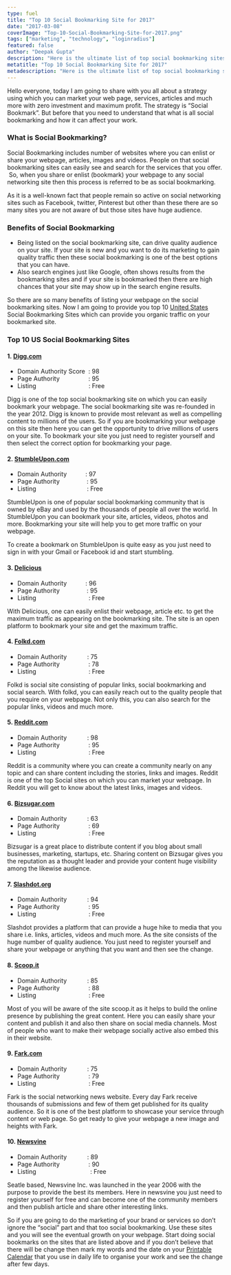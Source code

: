 ```yaml
---
type: fuel
title: "Top 10 Social Bookmarking Site for 2017"
date: "2017-03-08"
coverImage: "Top-10-Social-Bookmarking-Site-for-2017.png"
tags: ["marketing", "technology", "loginradius"]
featured: false 
author: "Deepak Gupta"
description: "Here is the ultimate list of top social bookmarking sites for 2017, ready for you to start your free promotion. Start submitting now."
metatitle: "Top 10 Social Bookmarking Site for 2017"
metadescription: "Here is the ultimate list of top social bookmarking sites for 2017, ready for you to start your free promotion. Start submitting now."
---
```


Hello everyone, today I am going to share with you all about a strategy using which you can market your web page, services, articles and much more with zero investment and maximum profit. The strategy is “Social Bookmark”. But before that you need to understand that what is all social bookmarking and how it can affect your work.

### **What is Social Bookmarking?**

Social Bookmarking includes number of websites where you can enlist or share your webpage, articles, images and videos. People on that social bookmarking sites can easily see and search for the services that you offer.  So, when you share or enlist (bookmark) your webpage to any social networking site then this process is referred to be as social bookmarking.

As it is a well-known fact that people remain so active on social networking sites such as Facebook, twitter, Pinterest but other than these there are so many sites you are not aware of but those sites have huge audience.

### **Benefits of Social Bookmarking**

- Being listed on the social bookmarking site, can drive quality audience on your site. If your site is new and you want to do its marketing to gain quality traffic then these social bookmarking is one of the best options that you can have.
- Also search engines just like Google, often shows results from the bookmarking sites and if your site is bookmarked then there are high chances that your site may show up in the search engine results.

So there are so many benefits of listing your webpage on the social bookmarking sites. Now I am going to provide you top 10 [United States](http://unitedstatesmapz.com/) Social Bookmarking Sites which can provide you organic traffic on your bookmarked site.

### **Top 10 US Social Bookmarking Sites**

#### **1. [Digg.com](http://www.digg.com)**

- Domain Authority Score  : 98
- Page Authority                 : 95
- Listing                               : Free

Digg is one of the top social bookmarking site on which you can easily bookmark your webpage. The social bookmarking site was re-founded in the year 2012. Digg is known to provide most relevant as well as compelling content to millions of the users. So if you are bookmarking your webpage on this site then here you can get the opportunity to drive millions of users on your site. To bookmark your site you just need to register yourself and then select the correct option for bookmarking your page.

#### **2. [StumbleUpon.com](http://www.stumbleupon.com)**

- Domain Authority           : 97
- Page Authority                : 95
- Listing                              : Free

StumbleUpon is one of popular social bookmarking community that is owned by eBay and used by the thousands of people all over the world. In StumbleUpon you can bookmark your site, articles, videos, photos and more. Bookmarking your site will help you to get more traffic on your webpage.

To create a bookmark on StumbleUpon is quite easy as you just need to sign in with your Gmail or Facebook id and start stumbling.

#### **3. [Delicious](https://del.icio.us/)**

- Domain Authority           : 96
- Page Authority                : 95
- Listing                               : Free 

With Delicious, one can easily enlist their webpage, article etc. to get the maximum traffic as appearing on the bookmarking site. The site is an open platform to bookmark your site and get the maximum traffic.

#### **4. [Folkd.com](http://www.folkd.com/)**

- Domain Authority            : 75
- Page Authority                 : 78
- Listing                               : Free

Folkd is social site consisting of popular links, social bookmarking and social search. With folkd, you can easily reach out to the quality people that you require on your webpage. Not only this, you can also search for the popular links, videos and much more.

#### **5. [Reddit.com](https://www.reddit.com/)**

- Domain Authority            : 98
- Page Authority                 : 95
- Listing                               : Free 

Reddit is a community where you can create a community nearly on any topic and can share content including the stories, links and images. Reddit is one of the top Social sites on which you can market your webpage. In Reddit you will get to know about the latest links, images and videos.

#### **6. [Bizsugar.com](http://www.bizsugar.com/)**

- Domain Authority            : 63
- Page Authority                 : 69
- Listing                               : Free

Bizsugar is a great place to distribute content if you blog about small businesses, marketing, startups, etc. Sharing content on Bizsugar gives you the reputation as a thought leader and provide your content huge visibility among the likewise audience.

#### **7. [Slashdot.org](https://slashdot.org/)**

- Domain Authority            : 94
- Page Authority                 : 95
- Listing                               : Free

Slashdot provides a platform that can provide a huge hike to media that you share i.e. links, articles, videos and much more. As the site consists of the huge number of quality audience. You just need to register yourself and share your webpage or anything that you want and then see the change.

#### **8. [Scoop.it](http://www.scoop.it/)**

- Domain Authority            : 85
- Page Authority                 : 88
- Listing                               : Free

Most of you will be aware of the site scoop.it as it helps to build the online presence by publishing the great content. Here you can easily share your content and publish it and also then share on social media channels. Most of people who want to make their webpage socially active also embed this in their website.

#### **9. [Fark.com](http://www.fark.com/)**

- Domain Authority            : 75
- Page Authority                 : 79
- Listing                               : Free

Fark is the social networking news website. Every day Fark receive thousands of submissions and few of them get published for its quality audience. So it is one of the best platform to showcase your service through content or web page. So get ready to give your webpage a new image and heights with Fark.

#### **10. [Newsvine](https://www.newsvine.com/)**

- Domain Authority            : 89
- Page Authority                 : 90
- Listing                                : Free

Seatle based, Newsvine Inc. was launched in the year 2006 with the purpose to provide the best its members. Here in newsvine you just need to register yourself for free and can become one of the community members and then publish article and share other interesting links.

So if you are going to do the marketing of your brand or services so don’t ignore the “social” part and that too social bookmarking. Use these sites and you will see the eventual growth on your webpage. Start doing social bookmarks on the sites that are listed above and if you don’t believe that there will be change then mark my words and the date on your [Printable Calendar](http://printablecalendartemplates.com/) that you use in daily life to organise your work and see the change after few days.
